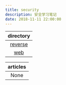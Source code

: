 ```yaml
---
title: security
description: 安全学习笔记
date: 2018-11-11 22:00:00
---
```


| directory        |
|:----------------:|
| [reverse][1]     |
| [web][2]         |

| articles     |
|:------------:|
| None         |

[1]: ./reverse/index.md
[2]: ./web/index.md

